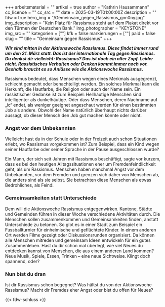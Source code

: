 +++
arbeitsmaterial = ""
artikel = true
author = "Kathrin Hausammann"
cc_licence = ""
cc_src = ""
date = 2025-03-19T01:00:00Z
description = ""
fdw = true
hero_img = "/Gemeinsam_gegen_Rassismus_gnn0ny.jpg"
img_description = "Kein Platz für Rassismus steht auf dem Plakat direkt vor den Türmen der Deutschen Bank."
img_photographer = "KEYSTONE"
img_src = ""
kategorien = [""]
kfk = false
markierungen = [""]
paid = false
slug = ""
title = "Gemeinsam gegen Rassismus"
+++

**_Wir sind mitten in der Aktionswoche Rassismus. Diese findet immer rund um den 21. März statt. Das ist der internationale Tag gegen Rassismus. Du denkst dir vielleicht: Rassismus? Das ist doch ein alter Zopf. Leider nicht. Rassistisches Verhalten oder Denken kommt immer noch vor. Deshalb braucht es so Anlässe wie die Aktionswoche Rassismus._**

Rassismus bedeutet, dass Menschen wegen eines Merkmals ausgegrenzt, schlecht gemacht oder benachteiligt werden. Ein solches Merkmal kann die Herkunft, die Hautfarbe, die Religion oder auch der Name sein. Ein rassistischer Gedanke ist zum Beispiel: Hellhäutige Menschen sind intelligenter als dunkelhäutige. Oder dass Menschen, deren Nachname auf „ic“ endet, als weniger geeignet angeschaut werden für einen bestimmten Job als andere. Obwohl der Name natürlich überhaupt nichts darüber aussagt, ob dieser Mensch den Job gut machen könnte oder nicht. 

### Angst vor dem Unbekannten

Vielleicht hast du in der Schule oder in der Freizeit auch schon Situationen erlebt, wo Rassismus vorgekommen ist? Zum Beispiel, dass ein Kind wegen seiner Hautfarbe oder seiner Sprache in der Pause ausgeschlossen wurde?

Ein Mann, der sich seit Jahren mit Rassismus beschäftigt, sagte vor kurzem, dass es bei den heutigen Alltagssituationen eher um Fremdenfeindlichkeit geht, als um Rassismus. Menschen haben manchmal Angst vor dem Unbekannten, vor dem Fremden und grenzen sich daher von Menschen ab, die anders sind als sie selbst. Sie betrachten diese Menschen als etwas Bedrohliches, als Feind.

### Gemeinsamkeiten statt Unterschiede

Dem will die Aktionswoche Rassismus entgegenwirken. Kantone, Städte und Gemeinden führen in dieser Woche verschiedene Aktivitäten durch. Die Menschen sollen zusammenkommen und Gemeinsamkeiten finden, anstatt Unterschiede zu betonen. So gibt es in einer Stadt zum Beispiel ein Fussballturnier für einheimische und geflüchtete Kinder. In einem anderen Ort werden Filme gezeigt oder Diskussionsrunden organisiert. Da können alle Menschen mitreden und gemeinsam Ideen entwickeln für ein gutes Zusammenleben. Hast du dir schon mal überlegt, wie viel Neues du entdecken kannst von Menschen, die aus einem anderen Land kommen? Neue Musik, Spiele, Essen, Trinken – eine neue Sichtweise. Klingt doch spannend, oder?

### Nun bist du dran

Ist dir Rassismus schon begegnet? Was hältst du von der Aktionswoche Rassismus? Macht dir Fremdes eher Angst oder bist du offen für Neues?

{{< fdw-schluss >}}